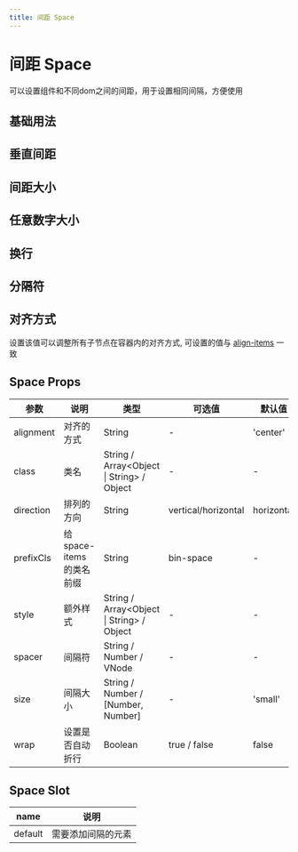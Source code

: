 ```yaml
---
title: 间距 Space
---
```


<b-back-top></b-back-top>

# 间距 Space

可以设置组件和不同dom之间的间距，用于设置相同间隔，方便使用

## 基础用法

<preview path="./demo/Space/Basic.vue"></preview>

## 垂直间距

<preview path="./demo/Space/Vertical.vue"></preview>

## 间距大小

<preview path="./demo/Space/Size.vue"></preview>

## 任意数字大小

<preview path="./demo/Space/Number.vue"></preview>

## 换行

<preview path="./demo/Space/Wrap.vue"></preview>

## 分隔符

<preview path="./demo/Space/Split.vue"></preview>

## 对齐方式

设置该值可以调整所有子节点在容器内的对齐方式, 可设置的值与 [align-items](https://developer.mozilla.org/zh-CN/docs/Web/CSS/align-items) 一致

<preview path="./demo/Space/Align.vue"></preview>

## Space Props

| 参数      | 说明                      | 类型                                      | 可选值              | 默认值     |
| --------- | ------------------------- | ----------------------------------------- | ------------------- | ---------- |
| alignment | 对齐的方式                | String                                    | -                   | 'center'   |
| class     | 类名                      | String / Array<Object \| String> / Object | -                   | -          |
| direction | 排列的方向                | String                                    | vertical/horizontal | horizontal |
| prefixCls | 给 space-items 的类名前缀 | String                                    | bin-space           | -          |
| style     | 额外样式                  | String / Array<Object \| String> / Object | -                   | -          |
| spacer    | 间隔符                    | String / Number / VNode                   | -                   | -          |
| size      | 间隔大小                  | String / Number / [Number, Number]        | -                   | 'small'    |
| wrap      | 设置是否自动折行          | Boolean                                   | true / false        | false      |

## Space Slot

| name    | 说明               |
| ------- | ------------------ |
| default | 需要添加间隔的元素 |

